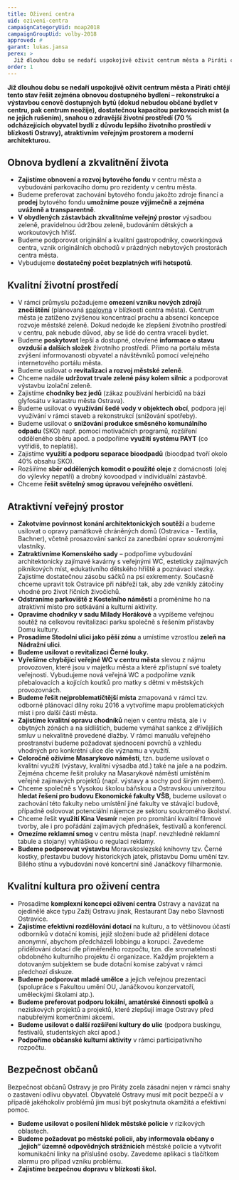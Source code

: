 ```yaml
---
title: Oživení centra
uid: oziveni-centra
campaignCategoryUid: moap2018
campaignGroupUid: volby-2018
approved: #
garant: lukas.jansa
perex: >
  Již dlouhou dobu se nedaří uspokojivě oživit centrum města a Piráti chtějí tento stav řešit zejména obnovou dostupného bydlení – rekonstrukcí a výstavbou cenově dostupných bytů (dokud nebudou občané bydlet v centru, pak centrum neožije), dostatečnou kapacitou parkovacích míst (a ne jejich rušením), snahou o zdravější životní prostředí (70 % odcházejících obyvatel bydlí z důvodu lepšího životního prostředí v blízkosti Ostravy), atraktivním veřejným prostorem a moderní architekturou.
order: 1
---
```


**Již dlouhou dobu se nedaří uspokojivě oživit centrum města a Piráti chtějí tento stav řešit zejména obnovou dostupného bydlení – rekonstrukcí a výstavbou cenově dostupných bytů (dokud nebudou občané bydlet v centru, pak centrum neožije), dostatečnou kapacitou parkovacích míst (a ne jejich rušením), snahou o zdravější životní prostředí (70 % odcházejících obyvatel bydlí z důvodu lepšího životního prostředí v blízkosti Ostravy), atraktivním veřejným prostorem a moderní architekturou.**

## Obnova bydlení a zkvalitnění života 

<ul>
  <li><b>Zajistíme obnovení a rozvoj bytového fondu</b> v centru města a vybudování parkovacího domu pro rezidenty v centru města.</li>
  <li>Budeme preferovat zachování bytového fondu jakožto zdroje financí a <b>prodej</b> bytového fondu <b>umožníme pouze výjimečně a zejména uváženě a transparentně</b>.</li>
  <li><b>V obydlených zástavbách zkvalitníme veřejný prostor</b> výsadbou zeleně, pravidelnou údržbou zeleně, budováním dětských a workoutových hřišť.</li>
  <li>Budeme podporovat originální a kvalitní gastropodniky, coworkingová centra, vznik originálních obchodů v prázdných nebytových prostorách centra města.</li>
  <li>Vybudujeme <b>dostatečný počet bezplatných wifi hotspotů</b>.</li>
</ul>

## Kvalitní životní prostředí

<ul>
  <li>V rámci průmyslu požadujeme <b>omezení vzniku nových zdrojů znečištění</b> (plánovaná <a href="{{ 'aktuality/ne-spalovne.html' | relative_url }}">spalovna</a> v blízkosti centra města). Centrum města je zatíženo zvýšenou koncentrací prachu a absencí koncepce rozvoje městské zeleně. Dokud nedojde ke zlepšení životního prostředí v centru, pak nebude důvod, aby se lidé do centra vraceli bydlet.</li>
  <li>Budeme <b>poskytovat</b> lepší a dostupné, otevřené <b>informace o stavu ovzduší a dalších složek</b> životního prostředí. Přímo na portálu města zvýšení informovanosti obyvatel a návštěvníků pomocí veřejného internetového portálu města.</li>
  <li>Budeme usilovat o <b>revitalizaci a rozvoj městské zeleně</b>.</li>
  <li>Chceme nadále <b>udržovat trvale zelené pásy kolem silnic</b> a podporovat výstavbu izolační zeleně.</li>
  <li>Zajistíme <b>chodníky bez jedů</b> (zákaz používání herbicidů na bázi glyfosátu v katastru města Ostrava).</li>
  <li>Budeme usilovat o <b>využívání šedé vody v objektech obcí</b>, podpora její využívání v rámci staveb a rekonstrukcí (snižování spotřeby).</li>
  <li>Budeme usilovat o <b>snižování produkce směsného komunálního odpadu</b> (SKO) např. pomocí motivačních programů, rozšíření odděleného sběru apod. a podpoříme <b>využití systému PAYT</b> (co vytřídíš, to neplatíš).</li>
  <li>Zajistíme <b>využití a podporu separace bioodpadů</b> (bioodpad tvoří okolo 40% obsahu SKO).</li>
  <li>Rozšíříme <b>sběr oddělených komodit o použité oleje</b> z domácnosti (olej do výlevky nepatří) a drobný kovoodpad v individuální zástavbě.</li>
  <li>Chceme <b>řešit světelný smog úpravou veřejného osvětlení</b>.</li>
</ul>

## Atraktivní veřejný prostor

<ul>
  <li><b>Zakotvíme povinnost konání architektonických soutěží</b> a budeme usilovat o opravy památkově chráněných domů (Ostravica - Textilia, Bachner), včetně prosazování sankcí za zanedbání oprav soukromými vlastníky.</li>
  <li><b>Zatraktivníme Komenského sady</b> – podpoříme vybudování architektonicky zajímavé kavárny s veřejnými WC, esteticky zajímavých piknikových míst, edukativního dětského hřiště a poznávací stezky. Zajistíme dostatečnou zásobu sáčků na psí exkrementy. Současně chceme upravit tok Ostravice při nábřeží tak, aby zde vznikly zátočiny vhodné pro život říčních živočichů.</li>
  <li><b>Odstraníme parkoviště z Kostelního náměstí</b> a proměníme ho na atraktivní místo pro setkávání a kulturní aktivity.</li>
  <li><b>Opravíme chodníky v sadu Milady Horákové</b> a vypíšeme veřejnou soutěž na celkovou revitalizaci parku společně s řešením přístavby Domu kultury.</li>
  <li><b>Prosadíme Stodolní ulici jako pěší zónu</b> a umístíme vzrostlou <b>zeleň na Nádražní ulici</b>.</li>
  <li><b>Budeme usilovat o revitalizaci Černé louky.</b></li>
  <li><b>Vyřešíme chybějící veřejné WC v centru města</b> slevou z nájmu provozoven, které jsou v majetku města a které zpřístupní své toalety veřejnosti. Vybudujeme nová veřejná WC a podpoříme vznik přebalovacích a kojících koutků pro matky s dětmi v městských provozovnách.</li>
  <li><b>Budeme řešit nejproblematičtější místa</b> zmapovaná v rámci tzv. odborné plánovací dílny roku 2016 a vytvoříme mapu problematických míst i pro další části města.</li>
  <li><b>Zajistíme kvalitní opravu chodníků</b> nejen v centru města, ale i v obytných zónách a na sídlištích, budeme vymáhat sankce z dřívějších smluv u nekvalitně provedené dlažby. V rámci manuálu veřejného prostranství budeme požadovat sjednocení povrchů a vzhledu vhodných pro konkrétní ulice dle významu a využití.</li>
  <li><b>Celoročně oživíme Masarykovo náměstí</b>, tzn. budeme usilovat o kvalitní využití (výstavy, kvalitní výsadba atd.) také na jaře a na podzim. Zejména chceme řešit proluky na Masarykově náměstí umístěním veřejně zajímavých projektů (např. výstavy a sochy pod širým nebem).</li>
  <li>Chceme společně s Vysokou školou báňskou a Ostravskou univerzitou <b>hledat řešení pro budovu Ekonomické fakulty VŠB</b>, budeme usilovat o zachování této fakulty nebo umístění jiné fakulty ve stávající budově, případně oslovovat potenciální nájemce ze sektoru soukromého školství.</li>
  <li>Chceme řešit <b>využití Kina Vesmír</b> nejen pro promítání kvalitní filmové tvorby, ale i pro pořádání zajímavých přednášek, festivalů a konferencí.</li>
  <li><b>Omezíme reklamní smog</b> v centru města (např. nevzhledné reklamní tabule a stojany) vyhláškou o regulaci reklamy.</li>
  <li><b>Budeme podporovat výstavbu</b> Moravskoslezské knihovny tzv. Černé kostky, přestavbu budovy historických jatek, přístavbu Domu umění tzv. Bílého stínu a vybudování nové koncertní síně Janáčkovy filharmonie.</li>
</ul>

## Kvalitní kultura pro oživení centra

<ul>
  <li>Prosadíme <b>komplexní koncepci oživení centra</b> Ostravy a navázat na ojedinělé akce typu Zažij Ostravu jinak, Restaurant Day nebo Slavnosti Ostravice.</li>
  <li><b>Zajistíme efektivní rozdělování dotací</b> na kulturu, a to většinovou účastí odborníků v dotační komisi, jejíž složení bude až přidělení dotace anonymní, abychom předcházeli lobbingu a korupci.  Zavedeme přidělování dotací dle přiměřeného rozpočtu, tzn. dle srovnatelnosti obdobného kulturního projektu či organizace. Každým projektem a dotovaným subjektem se bude dotační komise zabývat v rámci předchozí diskuze.</li>
  <li><b>Budeme podporovat mladé umělce</b> a jejich veřejnou prezentaci (spolupráce s Fakultou umění OU, Janáčkovou konzervatoří, uměleckými školami atp.).</li>
  <li><b>Budeme preferovat podporu lokální, amatérské činnosti spolků</b> a neziskových projektů a projektů, které zlepšují image Ostravy před nabubřelými komerčními akcemi.</li>
  <li><b>Budeme usilovat o další rozšíření kultury do ulic</b> (podpora buskingu, festivalů, studentských akcí apod.)</li>
  <li><b>Podpoříme občanské kulturní aktivity</b> v rámci participativního rozpočtu.</li>
</ul>

## Bezpečnost občanů

Bezpečnost občanů Ostravy je pro Piráty zcela zásadní nejen v rámci snahy o zastavení odlivu obyvatel. Obyvatelé Ostravy musí mít pocit bezpečí a v případě jakéhokoliv problémů jim musí být poskytnuta okamžitá a efektivní pomoc.

<ul>
  <li><b>Budeme usilovat o posílení hlídek městské policie</b> v rizikových oblastech.</li>
  <li><b>Budeme požadovat po městské policii, aby informovala občany o „jejich“ územně odpovědných strážnících</b> městské policie a vytvořit komunikační linky na příslušné osoby. Zavedeme aplikaci s tlačítkem alarmu pro případ vzniku problému.</li>
  <li><b>Zajistíme bezpečnou dopravu v blízkosti škol.</b></li>
</ul>
